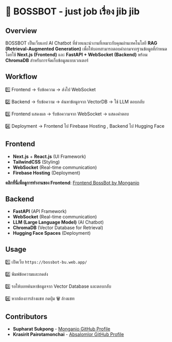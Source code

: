 # 🤖 BOSSBOT - just job เรื่อง jib jib
 
 
## Overview
BOSSBOT เป็นเว็บแอป AI Chatbot ที่ช่วยแนะนำงานที่เหมาะกับคุณผ่านเทคโนโลยี **RAG (Retrieval-Augmented Generation)** เพื่อให้บอทสามารถตอบคำถามจากฐานข้อมูลที่กำหนด โดยใช้ **Next.js (Frontend)** และ **FastAPI + WebSocket (Backend)** พร้อม **ChromaDB** สำหรับการจัดเก็บข้อมูลแบบเวกเตอร์
 
 
## Workflow
1️⃣ Frontend → รับข้อความ → ส่งไป WebSocket

2️⃣ Backend → รับข้อความ → ค้นหาข้อมูลจาก VectorDB → ใช้ LLM ตอบกลับ

3️⃣ Frontend แสดงผล → รับข้อความจาก WebSocket → แสดงคำตอบ

4️⃣ Deployment → Frontend ไป Firebase Hosting , Backend ไป Hugging Face
 
 
## **Frontend**
- **Next.js** + **React.js** (UI Framework)
- **TailwindCSS** (Styling)
- **WebSocket** (Real-time communication)
- **Firebase Hosting** (Deployment)
  
 **คลิกที่นี่เพื่อดูการทำงานของ Frontend**:
[Frontend BossBot by Monganio](https://github.com/monganio/frontend_bossbot)
 
## **Backend**
- **FastAPI** (API Framework)
- **WebSocket** (Real-time communication)
- **LLM (Large Language Model)** (AI Chatbot)
- **ChromaDB** (Vector Database for Retrieval)
- **Hugging Face Spaces** (Deployment)
 
 
## Usage
1️⃣ เปิดเว็บ `https://bossbot-bu.web.app/`

2️⃣ พิมพ์ข้อความและกดส่ง

3️⃣ รอให้บอทค้นหาข้อมูลจาก Vector Database และตอบกลับ

4️⃣ หากต้องการล้างแชท กดปุ่ม 🗑️ ล้างแชท
 
 
## Contributors
- **Supharat Sukpong** - [Monganio GitHub Profile](https://github.com/monganio)
- **Krasirit Pairotamonchai** - [Absalomlor GitHub Profile](https://github.com/Absalomlor)
 

